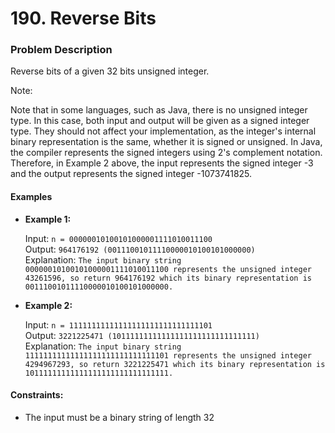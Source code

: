 # 190. Reverse Bits


### Problem Description

Reverse bits of a given 32 bits unsigned integer.

 Note:

Note that in some languages, such as Java, there is no unsigned integer type. In this case, both input and output will be given as a signed integer type. They should not affect your implementation, as the integer's internal binary representation is the same, whether it is signed or unsigned.
In Java, the compiler represents the signed integers using 2's complement notation. Therefore, in Example 2 above, the input represents the signed integer -3 and the output represents the signed integer -1073741825.
 
#### Examples 

- **Example 1:**

    Input: `n = 00000010100101000001111010011100`\
    Output:    `964176192 (00111001011110000010100101000000)`\
    Explanation: `The input binary string 00000010100101000001111010011100 represents the unsigned integer 43261596, so return 964176192 which its binary representation is 00111001011110000010100101000000.`

- **Example 2:**
    
    Input: `n = 11111111111111111111111111111101`\
    Output:   `3221225471 (10111111111111111111111111111111)`\
    Explanation: `The input binary string 11111111111111111111111111111101 represents the unsigned integer 4294967293, so return 3221225471 which its binary representation is 10111111111111111111111111111111.`
 

#### Constraints:

- The input must be a binary string of length 32